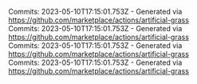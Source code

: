 Commits: 2023-05-10T17:15:01.753Z - Generated via https://github.com/marketplace/actions/artificial-grass
<br>
Commits: 2023-05-10T17:15:01.753Z - Generated via https://github.com/marketplace/actions/artificial-grass
<br>
Commits: 2023-05-10T17:15:01.753Z - Generated via https://github.com/marketplace/actions/artificial-grass
<br>
Commits: 2023-05-10T17:15:01.753Z - Generated via https://github.com/marketplace/actions/artificial-grass
<br>

